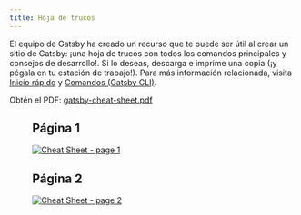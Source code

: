 ```yaml
---
title: Hoja de trucos
---
```


El equipo de Gatsby ha creado un recurso que te puede ser útil al crear un sitio de Gatsby: ¡una hoja de trucos con todos los comandos principales y consejos de desarrollo!. Si lo deseas, descarga e imprime una copia (¡y pégala en tu estación de trabajo!). Para más información relacionada, visita [Inicio rápido](/docs/quick-start/) y [Comandos (Gatsby CLI)](/docs/gatsby-cli/).

Obtén el PDF: <a href="/gatsby-cheat-sheet.pdf" download>gatsby-cheat-sheet.pdf</a>

<figure aria-labelledby="cheat_sheet-text">
    <h2>Página 1</h2>
    <a href="/cheat-sheet_page_1.png" title="Click to open image in a new window" target="_blank" style="display:block;">
        <img src="/cheat-sheet_page_1.png" alt="Cheat Sheet - page 1" style="display:block; margin:0;" />
    </a>
    <h2>Página 2</h2>
    <a href="/cheat-sheet_page_2.png" title="Click to open image in a new window" target="_blank" style="display:block;">
        <img src="/cheat-sheet_page_2.png" alt="Cheat Sheet - page 2" style="display:block; margin:0;" />
    </a>
</figure>
<div
  id="cheat_sheet-text"
  style=" position: absolute; height: 1px; width: 1px;overflow: hidden; clip: rect(1px, 1px, 1px, 1px);"
>
  <h2>Contenidos de la hoja de trucos de Gatsby</h2>
  <p>
    v1.0 para Gatsby 2.x
    <a href="https://gatsby.dev/cheatsheet">
      Versión más reciente <span aria-hidden="true">↗</span>
    </a>
  </p>
  <h2>Documentación principal</h2>
  <table>
    <tbody>
      <tr>
        <td>
          <p>Documentación de Gatsby</p>
        </td>
        <td>
          <p>
            <a href="https://gatsby.dev/docs">gatsby.dev/docs</a>
          </p>
        </td>
      </tr>
      <tr>
        <td>
          <p>Gatsby en GitHub</p>
        </td>
        <td>
          <p>
            <a href="https://github.com/gatsbyjs/gatsby">
              github.com/gatsbyjs/gatsby
            </a>
          </p>
        </td>
      </tr>
      <tr>
        <td>
          <p>Tutorial de Gatsby</p>
        </td>
        <td>
          <p>
            <a href="https://gatsby.dev/tutorial">gatsby.dev/tutorial</a>
          </p>
        </td>
      </tr>
      <tr>
        <td>
          <p>
            Inicio Rápido
            <br />
            (para desarrolladores intermedios y avanzados)
          </p>
        </td>
        <td>
          <p>
            <a href="https://gatsby.dev/quick-start">gatsby.dev/quick-start</a>
          </p>
        </td>
      </tr>
      <tr>
        <td>
          <p>Starters de Gatsby</p>
        </td>
        <td>
          <p>
            <a href="https://gatsby.dev/starters">gatsby.dev/starters</a>
          </p>
        </td>
      </tr>
      <tr>
        <td>
          <p>Guía de referencia rápida</p>
        </td>
        <td>
          <p>
            <a href="https://gatsby.dev/recipes">gatsby.dev/recipes</a>
          </p>
        </td>
      </tr>
      <tr>
        <td>
          <p>Agregando imágenes</p>
        </td>
        <td>
          <p>
            <a href="https://gatsby.dev/image">gatsby.dev/image</a>
          </p>
        </td>
      </tr>
      <tr>
        <td>
          <p>APIs Node de Gatsby</p>
        </td>
        <td>
          <p>
            <a href="https://gatsby.dev/api">gatsby.dev/api</a>
          </p>
        </td>
      </tr>
      <tr>
        <td>
          <p>Consultando con GraphQL</p>
        </td>
        <td>
          <p>
            <a href="https://gatsby.dev/graphql">gatsby.dev/graphql</a>
          </p>
        </td>
      </tr>
      <tr>
        <td>
          <p>Desplegando y Alojando</p>
        </td>
        <td>
          <p>
            <a href="https://gatsby.dev/deploy">gatsby.dev/deploy</a>
          </p>
        </td>
      </tr>
      <tr>
        <td>
          <p>Usando Gatsby Link</p>
        </td>
        <td>
          <p>
            <a href="https://gatsby.dev/link">gatsby.dev/link</a>
          </p>
        </td>
      </tr>
      <tr>
        <td>
          <p>Query estático</p>
        </td>
        <td>
          <p>
            <a href="https://gatsby.dev/static-query">
              gatsby.dev/static-query
            </a>
          </p>
        </td>
      </tr>
      <tr>
        <td>
          <p>Como contribuir</p>
        </td>
        <td>
          <p>
            <a href="https://gatsby.dev/contribute">gatsby.dev/contribute</a>
          </p>
        </td>
      </tr>
    </tbody>
  </table>
  <p>
    <a href="https://www.gatsbyjs.org/">gatsbyjs.org</a>
  </p>
  <p>
    <a href="https://twitter.com/gatsbyjs">twitter.com/gatsbyjs</a>
  </p>
  <h2>Comandos del CLI de Gatsby</h2>
  <p>
    Primero, instala el ejecutable global:
    <br />
    <code>npm install -g gatsby-cli</code>
  </p>
  <p>
    Ejecuta <code>gatsby --help</code> para obtener uns lista de comandos y opciones.
  </p>
  <h3>
    <code>
      gatsby new <span style="font-weight:normal">my-site-name</span>
    </code>
  </h3>
  <p>
    Crea un nuevo sitio local de Gatsby usando el starter por defecto (mira "Comandos
    de inicio rápido" en esta hoja de trucos para ver como usar otros starters).
  </p>
  <h3>
    <code>gatsby develop</code>
  </h3>
  <p>Inicia el servidor de desarrollo de Gatsby.</p>
  <table>
    <tbody>
      <tr>
        <td>
          <p>
            <code>-H, --host</code>
          </p>
        </td>
        <td>
          <p>
            Configura el host. Predeterminado a <code>localhost</code>
          </p>
        </td>
      </tr>
      <tr>
        <td>
          <p>
            <code>-p, --port</code>
          </p>
        </td>
        <td>
          <p>
            Configura el puerto. Predeterminado a env.PORT o <code>8000</code>
          </p>
        </td>
      </tr>
      <tr>
        <td>
          <p>
            <code>-o, --open</code>
          </p>
        </td>
        <td>
          <p>Abre el sitio en tu navegador (por defecto)</p>
        </td>
      </tr>
      <tr>
        <td>
          <p>
            <code>-S, --https</code>
          </p>
        </td>
        <td>
          <p>Usar HTTPS</p>
        </td>
      </tr>
    </tbody>
  </table>
  <h3>
    <code>gatsby build</code>
  </h3>
  <p>
    Compila tu aplicación y la deja lista para desplegar.
    <br />
  </p>
  <table>
    <tbody>
      <tr>
        <td>
          <p>
            <code>--prefix-paths</code>
          </p>
        </td>
        <td>
          <p>
            Compila el sitio con rutas predeterminadas
            <br />
            (agrega o cambia <code>pathPrefix</code> en tu configuración)
          </p>
        </td>
      </tr>
      <tr>
        <td>
          <p>
            <code>--no-uglify</code>
          </p>
        </td>
        <td>
          <p>
            Compila el sitio sin aplicar "uglify" al compilado de JS
            <br />
            (para depuración)
          </p>
        </td>
      </tr>
      <tr>
        <td>
          <p>
            <code>--open-tracing-config-file</code>
          </p>
        </td>
        <td>
          <p>
            Archivo de configuración para trazador (compatible con OpenTracing). Mira{" "}
            <a href="https://gatsby.dev/tracing">gatsby.dev/tracing</a>
          </p>
        </td>
      </tr>
    </tbody>
  </table>
  <h3>
    <code>gatsby serve</code>
  </h3>
  <p>Sirve el compilado de producción para pruebas.</p>
  <table>
    <tbody>
      <tr>
        <td>
          <p>
            <code>-H, --host</code>
          </p>
        </td>
        <td>
          <p>
            Configura el host. Predeterminado a <code>localhost</code>
          </p>
        </td>
      </tr>
      <tr>
        <td>
          <p>
            <code>-p, --port</code>
          </p>
        </td>
        <td>
          <p>
            Configura el puerto. Predeterminado a <code>9000</code>
          </p>
        </td>
      </tr>
      <tr>
        <td>
          <p>
            <code>-o, --open</code>
          </p>
        </td>
        <td>
          <p>Abre el sitio en tu navegador (por defecto)</p>
        </td>
      </tr>
      <tr>
        <td>
          <p>
            <code>--prefix-paths</code>
          </p>
        </td>
        <td>
          <p>
            Sirve el sitio con rutas predeterminadas (si fue compilado con{" "}
            <code>pathPrefix</code> en tu <code>gatsby-config.js</code>)
          </p>
        </td>
      </tr>
    </tbody>
  </table>
  <h3>
    <code>gatsby info</code>
  </h3>
  <p>
    Obtiene información de ayuda del ambiente que será requerida cuando se reporte un
    error a{" "}
    <a href="https://github.com/gatsbyjs/gatsby/issues">
      github.com/gatsbyjs/gatsby/issues
    </a>
    .
  </p>
  <table>
    <tbody>
      <tr>
        <td>
          <p>
            <code>-C, --clipboard</code>
          </p>
        </td>
        <td>
          <p>Copia automáticamente la información del ambiente al portapapeles</p>
        </td>
      </tr>
    </tbody>
  </table>
  <h3>gatsby clean</h3>
  <p>
    Borra completamente los directorios de <code>.cache</code> y <code>public</code> de Gatsby.
  </p>
  <h2>¡Camisetas, sombreros, sudaderas y más!</h2>
  <p>
    ¡Registrate al boletín informativo de Gatsby y obtén <strong>30% de descuento</strong> en
    tu compra de la tienda de Gatsby! (
    <a href="https://gatsby.dev/store">gatsby.dev/store</a>)
  </p>
  <p>
    Registrate en <a href="https://gatsby.dev/discount">gatsby.dev/discount</a>
  </p>
  <h2>Comandos de inicio rápido</h2>
  <p>
    Crea un nuevo sitio de Gatsby usando el starter de “Blog”:
    <br />
    <code>
      gatsby new my-blog-starter https://github.com/gatsbyjs/gatsby-starter-blog
    </code>
  </p>
  <p>
    Navega al directorio de tu nuevo sitio y lo inicia:
    <br />
    <code>
      cd my-blog-starter/
      <br />
      gatsby develop
    </code>
  </p>
  <p>
    ¡Tu sitio sé está ejecutando en <code>http://localhost:8000</code>!
  </p>
  <p>
    {/* prettier-ignore */}
    También verás un segundo enlace: <code>http://localhost:8000/___graphql</code>.
    Esto es una herramienta que puedes usar para experimentar consultando tus datos. Aprende más
    sobre ella en <a href="https://gatsby.dev/tutorial">gatsby.dev/tutorial</a>
  </p>
  <p>
    Para más starters de Gatsby, visita{" "}
    <a href="https://gatsby.dev/starters">gatsby.dev/starters</a>.
  </p>
  <h2>Definiciones de archivos útiles</h2>
  <p>
    Cada uno de estos archivos debe vivir en la carpeta raíz de tu proyecto de Gatsby.
    Mira <a href="https://gatsby.dev/projects">gatsby.dev/projects</a>
  </p>
  <p>
    <code>gatsby-config.js</code> — opciones de configuración para un sitio de Gatsby, con
    metadatos para el título, descripción y plugins del proyecto, entre otros.
  </p>
  <p>
    <code>gatsby-node.js</code> — implementa APIs de Node.js de Gatsby para personalizar
    y extender la configuración por defecto, afectando el proceso de compilado
  </p>
  <p>
    <code>gatsby-browser.js</code> — personaliza y extiende la configuración por defecto
    afectando el navegador, usando las APIs de navegador de Gatsby
  </p>
  <p>
    <code>gatsby-ssr.js</code> — usa las APIs de renderizado en servidor de Gatsby para
    personalizar la configuración por defecto afectando el renderizado en servidor
  </p>
</div>
